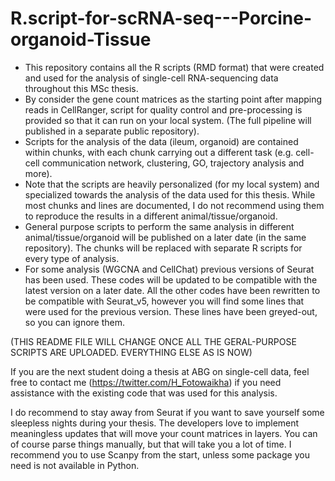 # R.script-for-scRNA-seq---Porcine-organoid-Tissue

- This repository contains all the R scripts (RMD format) that were created and used for the analysis of single-cell RNA-sequencing data throughout this MSc thesis. 
- By consider the gene count matrices as the starting point after mapping reads in CellRanger, script for quality control and pre-processing is provided so that it can run on your local system. (The full pipeline will published in a separate public repository).
- Scripts for the analysis of the data (ileum, organoid) are contained within chunks, with each chunk carrying out a different task (e.g. cell-cell communication network, clustering, GO, trajectory analysis and more).
- Note that the scripts are heavily personalized (for my local system) and specialized towards the analysis of the data used for this thesis. While most chunks and lines are documented, I do not recommend using them to reproduce the results in a different animal/tissue/organoid.
- General purpose scripts to perform the same analysis in different animal/tissue/organoid will be published on a later date (in the same repository). The chunks will be replaced with separate R scripts for every type of analysis.
- For some analysis (WGCNA and CellChat) previous versions of Seurat has been used. These codes will be updated to be compatible with the latest version on a later date. All the other codes have been rewritten to be compatible with Seurat_v5, however you will find some lines that were used for the previous version. These lines have been greyed-out, so you can ignore them.

(THIS README FILE WILL CHANGE ONCE ALL THE GERAL-PURPOSE SCRIPTS ARE UPLOADED. EVERYTHING ELSE AS IS NOW)

If you are the next student doing a thesis at ABG on single-cell data, feel free to contact me (https://twitter.com/H_Fotowaikha) if you need assistance with the existing code that was used for this analysis. 

I do recommend to stay away from Seurat if you want to save yourself some sleepless nights during your thesis. The developers love to implement meaningless updates that will move your count matrices in layers. You can of course parse things manually, but that will take you a lot of time.
I recommend you to use Scanpy from the start, unless some package you need is not available in Python.
